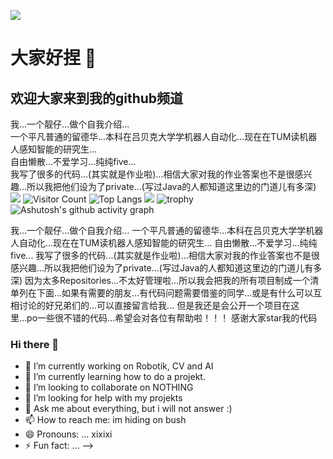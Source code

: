 ![](url)
# 大家好捏 👋
## 欢迎大家来到我的github频道
我...一个靓仔...做个自我介绍...  
一个平凡普通的留德华...本科在吕贝克大学学机器人自动化...现在在TUM读机器人感知智能的研究生...  
自由懒散...不爱学习...纯纯five...  
我写了很多的代码...(其实就是作业啦)...相信大家对我的作业答案也不是很感兴趣...所以我把他们设为了private...(写过Java的人都知道这里边的门道儿有多深)  
![](https://github-readme-stats.vercel.app/api?username=Euzil&show_icons=true&theme=transparent)
![Visitor Count](https://profile-counter.glitch.me/Euzil/count.svg)
![Top Langs](https://github-readme-stats.vercel.app/api/top-langs/?username=Euzil&layout=compact&theme=tokyonight)
![](https://github-readme-activity-graph.cyclic.app/graph?username=Euzil&theme=dracula)
![trophy](https://github-profile-trophy.vercel.app/?username=Euzil)
![Ashutosh's github activity graph](https://github-readme-activity-graph.vercel.app/graph?username=Euzil)








我...一个靓仔...做个自我介绍...
一个平凡普通的留德华...本科在吕贝克大学学机器人自动化...现在在TUM读机器人感知智能的研究生...
自由懒散...不爱学习...纯纯five...
我写了很多的代码...(其实就是作业啦)...相信大家对我的作业答案也不是很感兴趣...所以我把他们设为了private...(写过Java的人都知道这里边的门道儿有多深)
因为太多Repositories...不太好管理啦...所以我会把我的所有项目制成一个清单列在下面...如果有需要的朋友...有代码问题需要借鉴的同学...或是有什么可以互相讨论的好兄弟们的...可以直接留言给我...
但是我还是会公开一个项目在这里...po一些很不错的代码...希望会对各位有帮助啦！！！
感谢大家star我的代码
### Hi there 👋


- 🔭 I’m currently working on Robotik, CV and AI
- 🌱 I’m currently learning how to do a projekt.
- 👯 I’m looking to collaborate on NOTHING
- 🤔 I’m looking for help with my projekts
- 💬 Ask me about everything, but i will not answer :)
- 📫 How to reach me: im hiding on bush
- 😄 Pronouns: ... xixixi 
- ⚡ Fun fact: ...
-->
